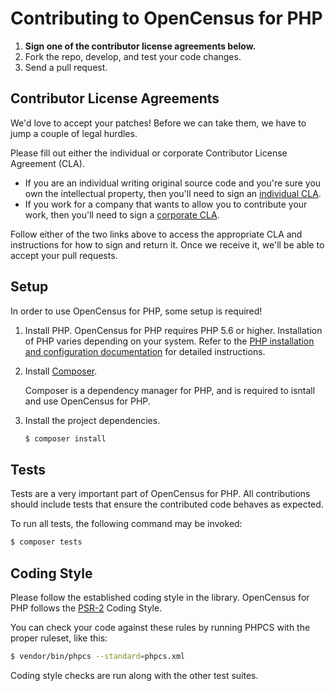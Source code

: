 # Contributing to OpenCensus for PHP

1. **Sign one of the contributor license agreements below.**
2. Fork the repo, develop, and test your code changes.
3. Send a pull request.

## Contributor License Agreements

We'd love to accept your patches! Before we can take them, we
have to jump a couple of legal hurdles.

Please fill out either the individual or corporate Contributor License Agreement
(CLA).

  * If you are an individual writing original source code and you're sure you
    own the intellectual property, then you'll need to sign an
    [individual CLA](https://developers.google.com/open-source/cla/individual).
  * If you work for a company that wants to allow you to contribute your work,
    then you'll need to sign a
    [corporate CLA](https://developers.google.com/open-source/cla/corporate).

Follow either of the two links above to access the appropriate CLA and
instructions for how to sign and return it. Once we receive it, we'll be able to
accept your pull requests.

## Setup

In order to use OpenCensus for PHP, some setup is required!

1. Install PHP. OpenCensus for PHP requires PHP 5.6 or higher. Installation of
   PHP varies depending on your system. Refer to the
   [PHP installation and configuration documentation](http://php.net/manual/en/install.php)
   for detailed instructions.

1. Install [Composer](https://getcomposer.org/download/).

    Composer is a dependency manager for PHP, and is required to isntall and use
    OpenCensus for PHP.

1. Install the project dependencies.

    ```sh
    $ composer install
    ```

## Tests

Tests are a very important part of OpenCensus for PHP. All contributions should
include tests that ensure the contributed code behaves as expected.

To run all tests, the following command may be invoked:

```sh
$ composer tests
```

## Coding Style

Please follow the established coding style in the library. OpenCensus for PHP
follows the [PSR-2](https://www.php-fig.org/psr/psr-2/) Coding Style.

You can check your code against these rules by running PHPCS with the proper
ruleset, like this:

```sh
$ vendor/bin/phpcs --standard=phpcs.xml
```

Coding style checks are run along with the other test suites.
